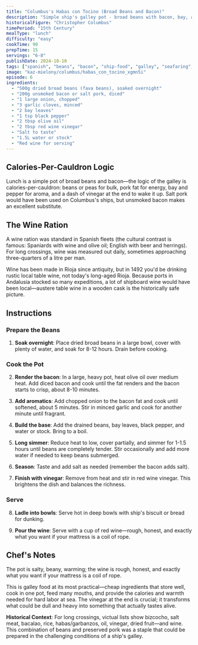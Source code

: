 ```yaml
---
title: "Columbus's Habas con Tocino (Broad Beans and Bacon)"
description: "Simple ship's galley pot - broad beans with bacon, bay, and vinegar for warmth and calories at sea"
historicalFigure: "Christopher Columbus"
timePeriod: "15th Century"
mealType: "lunch"
difficulty: "easy"
cookTime: 90
prepTime: 15
servings: "6-8"
publishDate: 2024-10-10
tags: ["spanish", "beans", "bacon", "ship-food", "galley", "seafaring", "habas"]
image: "kaz-mielony/columbus/habas_con_tocino_xgmn5i"
episode: 6
ingredients:
  - "500g dried broad beans (fava beans), soaked overnight"
  - "200g unsmoked bacon or salt pork, diced"
  - "1 large onion, chopped"
  - "3 garlic cloves, minced"
  - "2 bay leaves"
  - "1 tsp black pepper"
  - "2 tbsp olive oil"
  - "2 tbsp red wine vinegar"
  - "Salt to taste"
  - "1.5L water or stock"
  - "Red wine for serving"
---
```


## Calories-Per-Cauldron Logic

Lunch is a simple pot of broad beans and bacon—the logic of the galley is calories-per-cauldron: beans or peas for bulk, pork fat for energy, bay and pepper for aroma, and a dash of vinegar at the end to wake it up. Salt pork would have been used on Columbus's ships, but unsmoked bacon makes an excellent substitute.

## The Wine Ration

A wine ration was standard in Spanish fleets (the cultural contrast is famous: Spaniards with wine and olive oil; English with beer and herrings). For long crossings, wine was measured out daily, sometimes approaching three-quarters of a litre per man.

Wine has been made in Rioja since antiquity, but in 1492 you'd be drinking rustic local table wine, not today's long-aged Rioja. Because ports in Andalusia stocked so many expeditions, a lot of shipboard wine would have been local—austere table wine in a wooden cask is the historically safe picture.

## Instructions

### Prepare the Beans

1. **Soak overnight**: Place dried broad beans in a large bowl, cover with plenty of water, and soak for 8-12 hours. Drain before cooking.

### Cook the Pot

2. **Render the bacon**: In a large, heavy pot, heat olive oil over medium heat. Add diced bacon and cook until the fat renders and the bacon starts to crisp, about 8-10 minutes.

3. **Add aromatics**: Add chopped onion to the bacon fat and cook until softened, about 5 minutes. Stir in minced garlic and cook for another minute until fragrant.

4. **Build the base**: Add the drained beans, bay leaves, black pepper, and water or stock. Bring to a boil.

5. **Long simmer**: Reduce heat to low, cover partially, and simmer for 1-1.5 hours until beans are completely tender. Stir occasionally and add more water if needed to keep beans submerged.

6. **Season**: Taste and add salt as needed (remember the bacon adds salt).

7. **Finish with vinegar**: Remove from heat and stir in red wine vinegar. This brightens the dish and balances the richness.

### Serve

8. **Ladle into bowls**: Serve hot in deep bowls with ship's biscuit or bread for dunking.

9. **Pour the wine**: Serve with a cup of red wine—rough, honest, and exactly what you want if your mattress is a coil of rope.

## Chef's Notes

The pot is salty, beany, warming; the wine is rough, honest, and exactly what you want if your mattress is a coil of rope.

This is galley food at its most practical—cheap ingredients that store well, cook in one pot, feed many mouths, and provide the calories and warmth needed for hard labor at sea. The vinegar at the end is crucial; it transforms what could be dull and heavy into something that actually tastes alive.

**Historical Context**: For long crossings, victual lists show bizcocho, salt meat, bacalao, rice, habas/garbanzos, oil, vinegar, dried fruit—and wine. This combination of beans and preserved pork was a staple that could be prepared in the challenging conditions of a ship's galley.
